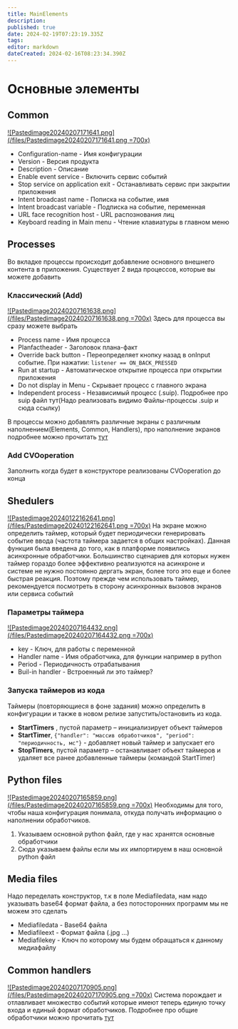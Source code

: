 ```yaml
---
title: MainElements
description: 
published: true
date: 2024-02-19T07:23:19.335Z
tags: 
editor: markdown
dateCreated: 2024-02-16T08:23:34.390Z
---
```


# Основные элементы
## Common
[![Pastedimage20240207171641.png](/files/Pastedimage20240207171641.png =700x)](/files/Pastedimage20240207171641.png)
- Configuration-name - Имя конфигурации
- Version - Версия продукта
- Description - Описание
- Enable event service - Включить сервис событий
- Stop service on application exit - Останавливать сервис при закрытии приложения
- Intent broadcast name - Пописка на событие, имя
- Intent broadcast variable - Подписка на событие, переменная
- URL face recognition host - URL распознования лиц
- Keyboard reading in Main menu - Чтение клавиатуры в главном меню
## Processes
Во вкладке процессы происходит добавление основного внешнего контента в приложения. 
Существует 2 вида процессов, которые вы можете добавить
### Классический (Add)
[![Pastedimage20240207161638.png](/files/Pastedimage20240207161638.png =700x)](/files/Pastedimage20240207161638.png)
Здесь для процесса вы сразу можете выбрать
- Process name - Имя процесса
- Planfactheader - Заголовок плана-факт
- Override back button - Переопределяет кнопку назад в onInput событие. При нажатии: `listener == ON_BACK_PRESSED`
- Run at startup - Автоматическое открытие процесса при открытии приложения
- Do not display in Menu - Скрывает процесс с главного экрана
- Independent process - Независимый процесс (.suip). Подробнее про suip файл тут(Надо реализовать видимо Файлы-процессы .suip и сюда ссылку)

В процессы можно добавлять различные экраны с различным наполнением(Elements, Common, Handlers), про наполнение экранов подробнее можно прочитать [тут](../Screens/Screens)

### Add CVOoperation
Заполнить когда будет в конструкторе реализованы CVOoperation до конца
## Shedulers
[![Pastedimage20240122162641.png](/files/Pastedimage20240122162641.png =700x)](/files/Pastedimage20240122162641.png)
На экране можно определить таймер, который будет периодически генерировать событие ввода (частота таймера задается в общих настройках). Данная функция была введена до того, как в платформе появились асинхронные обработчики. Большинство сценариев для которых нужен таймер гораздо более эффективно реализуются на асинхроне и системе не нужно постоянно дергать экран, более того это еще и более быстрая реакция. Поэтому прежде чем использовать таймер, рекомендуется посмотреть в сторону асинхронных вызовов экранов или сервиса событий
### Параметры таймера
[![Pastedimage20240207164432.png](/files/Pastedimage20240207164432.png =700x)](/files/Pastedimage20240207164432.png)
- key - Ключ, для работы с переменной
- Handler name - Имя обработчика, для функции например в python
- Period - Периодичность отрабатывания
- Buil-in handler - Встроенный ли это таймер?

### Запуска таймеров из кода

Таймеры (повторяющиеся в фоне задания) можно определить в конфигурации и также в новом релизе запустить/остановить из кода.
- **StartTimers** , пустой параметр – инициализирует объект таймеров 
- **StartTimer**, `{"handler": "массив обработчиков", "period": "периодичность, мс"}` - добавляет новый таймер и запускает его 
- **StopTimers**, пустой параметр – останавливает объект таймеров и удаляет все ранее добавленные таймеры (командой StartTimer)
## Python files
[![Pastedimage20240207165859.png](/files/Pastedimage20240207165859.png =700x)](/files/Pastedimage20240207165859.png)
Необходимы для того, чтобы наша конфигурация понимала, откуда получать информацию о наполнении обработчиков.
1) Указываем основной python файл, где у нас хранятся основные обработчики
2) Сюда указываем файлы если мы их импортируем в наш основной python файл
## Media files
Надо переделать конструктор, т.к в поле Mediafiledata, нам надо указывать base64 формат файла, а без потосторонних программ мы не можем это сделать
- Mediafiledata - Base64 файла
- Mediafileext - Формат файла (.jpg ...)
- Mediafilekey - Ключ по которому мы будем обращаться к данному медиафайлу
## Common handlers
[![Pastedimage20240207170905.png](/files/Pastedimage20240207170905.png =700x)](/files/Pastedimage20240207170905.png)
Система порождает и отлавливает множество событий которые имеют теперь единую точку входа и единый формат обработчиков.
Подробнее про общие обработчики можно прочитать [тут](../Handlers/CommonsHandlers)